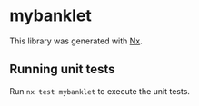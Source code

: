 # mybanklet

This library was generated with [Nx](https://nx.dev).

## Running unit tests

Run `nx test mybanklet` to execute the unit tests.
